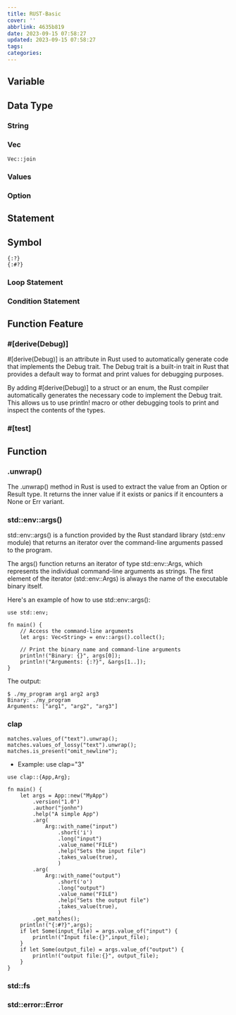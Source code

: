 ```yaml
---
title: RUST-Basic
cover: ''
abbrlink: 4635b819
date: 2023-09-15 07:58:27
updated: 2023-09-15 07:58:27
tags:
categories:
---
```



## Variable

## Data Type

### String

### Vec

```
Vec::join
```

### Values

### Option



## Statement

## Symbol

```
{:?}
{:#?}
```


### Loop Statement

### Condition Statement

## Function Feature

### #[derive(Debug)]
#[derive(Debug)] is an attribute in Rust used to automatically generate code that implements the Debug trait. The Debug trait is a built-in trait in Rust that provides a default way to format and print values for debugging purposes.

By adding #[derive(Debug)] to a struct or an enum, the Rust compiler automatically generates the necessary code to implement the Debug trait. This allows us to use println! macro or other debugging tools to print and inspect the contents of the types.

### #[test]



## Function



### .unwrap()
The .unwrap() method in Rust is used to extract the value from an Option or Result type. It returns the inner value if it exists or panics if it encounters a None or Err variant.

### std::env::args()
std::env::args() is a function provided by the Rust standard library (std::env module) that returns an iterator over the command-line arguments passed to the program.

The args() function returns an iterator of type std::env::Args, which represents the individual command-line arguments as strings. The first element of the iterator (std::env::Args) is always the name of the executable binary itself.

Here's an example of how to use std::env::args():
```
use std::env;

fn main() {
    // Access the command-line arguments
    let args: Vec<String> = env::args().collect();

    // Print the binary name and command-line arguments
    println!("Binary: {}", args[0]);
    println!("Arguments: {:?}", &args[1..]);
}
```

The output:
```
$ ./my_program arg1 arg2 arg3
Binary: ./my_program
Arguments: ["arg1", "arg2", "arg3"]
```

### clap

```
matches.values_of("text").unwrap();
matches.values_of_lossy("text").unwrap();
matches.is_present("omit_newline");

```


- Example: use clap="3"
```
use clap::{App,Arg};

fn main() {
    let args = App::new("MyApp")
        .version("1.0")
        .author("jonhn")
        .help("A simple App")
        .arg(
            Arg::with_name("input")
                .short('i')
                .long("input")
                .value_name("FILE")
                .help("Sets the input file")
                .takes_value(true),
                )
        .arg(
            Arg::with_name("output")
                .short('o')
                .long("output")
                .value_name("FILE")
                .help("Sets the output file")
                .takes_value(true),
                )
        .get_matches();
    println!("{:#?}",args);
    if let Some(input_file) = args.value_of("input") {
        println!("Input file:{}",input_file);
    }
    if let Some(output_file) = args.value_of("output") {
        println!("output file:{}", output_file);
    }
}
```

### std::fs

### std::error::Error